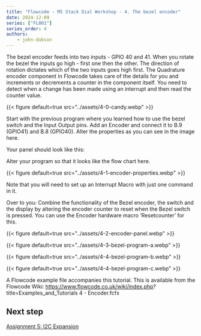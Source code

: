 ```yaml
---
title: "Flowcode - M5 Stack Dial Workshop - 4. The bezel encoder"
date: 2024-12-09
series: ["FL001"]
series_order: 4
authors:
    - john-dobson
---
```


The bezel encoder feeds into two inputs - GPIO 40 and 41.
When you rotate the bezel the inputs go high - first one then
the other. The direction of rotation dictates which of the two
inputs goes high first. The Quadrature encoder component in
Flowcode takes care of the details for you and increments or
decrements a counter in the component itself. You need to
detect when a change has been made using an interrupt and
then read the counter value.

{{< figure
    default=true
    src="../assets/4-0-candy.webp"
    >}}

Start with the previous program where you learned how to use
the bezel switch and the Input Output pins.
Add an Encoder and connect it to B.9 (GPIO41) and B.8
(GPIO40). Alter the properties as you can see in the image
here.

Your panel should look like this:


Alter your program so that it looks like the flow chart here.

{{< figure
    default=true
    src="../assets/4-1-encoder-properties.webp"
    >}}

Note that you will need to set up an Interrupt Macro with just
one command in it.

Over to you:
Combine the functionality of the Bezel encoder, the switch and
the display by altering the encoder counter to reset when the
Bezel switch is pressed. You can use the Encoder hardware
macro ‘Resetcounter’ for this.

{{< figure
    default=true
    src="../assets/4-2-encoder-panel.webp"
    >}}


{{< figure
    default=true
    src="../assets/4-3-bezel-program-a.webp"
    >}}

{{< figure
    default=true
    src="../assets/4-4-bezel-program-b.webp"
    >}}

{{< figure
    default=true
    src="../assets/4-4-bezel-program-c.webp"
    >}}


A Flowcode example file accompanies this tutorial. This is
available from the Flowcode Wiki:
https://www.flowcode.co.uk/wiki/index.php?
title=Examples_and_Tutorials
4 - Encoder.fcfx

## Next step

[Assignment 5: I2C Expansion](../05-i2c-expansion)
